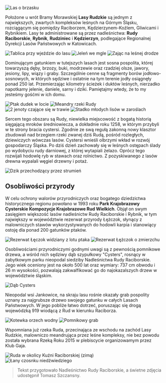 ![Las o brzasku](las_1)

Położone u wrót Bramy Morawskiej **Lasy Rudzkie** są jednym z największych, zwartych kompleksów leśnych na Górnym Śląsku, rozciągącym się pomiędzy Raciborzem, Kędzierzynem-Koźlem, Gliwicami i Rybnikiem. Lasy te administrowane są przez nadleśnictwa: **Rudy Raciborskie**, **Rybnik**, **Rudziniec** i **Kędzierzyn**, podlegające Regionalnej Dyrekcji Lasów Państwowych w Katowicach.

![Tablica przy wjeździe do lasu](nadlesnictwo_tablica)
![Jeleń we mgle](jelen)
![Zając na leśnej drodze](zajac)

Dominującym gatunkiem w tutejszych lasach jest sosna pospolita, której towarzyszą dęby, brzozy, buki, modrzewie oraz rzadziej olsze, jawory, jesiony, lipy, wiązy i graby. Szczególnie cenne są fragmenty borów jodłowo-sosnowych, w których sędziwe i ostatnie na tym terenie jodły osiągnęły ponad 250 lat. Przemierzając kilometry ścieżek i duktów leśnych, nierzadko napotkamy jelenie, daniele, sarny i dziki. Pamiętajmy wtedy, że to my jesteśmy gośćmi w ich domu.

![Ptak dudek w locie](dudek)
![Meandry rzeki Rudy](meandry)
![2 jenoty czające się w trawie](jenoty)
![Stadko młodych lisów w zaroślach](lisy)

Sercem tego obszaru są Rudy, niewielka miejscowość z bogatą historią sięgającą mroków średniowiecza, a dokładnie roku 1258, w którym przybyli w te strony bracia cystersi. Zgodnie ze swą regułą zakonną nowy klasztor zbudowali nad brzegiem rzeki zwanej dziś Rudą, pośród rozległych, dziewiczych wówczas lasów. Cystersi wnieśli olbrzymi wkład w rozwój gospodarczy Śląska. Po dziś dzień zachowały się w leśnych ostępach ślady po wydobyciu rudy darniowej, z której wytapiali żelazo. Oprócz tego rozwijali hodowlę ryb w stawach oraz rolnictwo. Z pozyskiwanego z lasów drewna wypalali węgiel drzewny i potaż.

![Dzik przechodzący przez strumień](dzik)

## Osobliwości przyrody

W celu ochrony walorów przyrodniczych oraz bogatego dziedzictwa historycznego regionu powołano w 1993 roku **Park Krajobrazowy Cysterskie Kompozycje Krajobrazowe Rud Wielkich**. Objął on swym zasięgiem większość lasów nadleśnictw Rudy Raciborskie i Rybnik, w tym największy w województwie rezerwat przyrody Łężczok, słynący z malowniczych stawów wykorzystywanych do hodowli karpia i stanowiący ostoję dla ponad 200 gatunków ptaków.

![Rezerwat Łęczok widziany z lotu ptaka](lezczok_1)
![Rezerwat Łężczok o zmierzchu](lezczok_2)

Osobliwościami przyrodniczymi godnymi uwagi są z pewnością pomnikowe drzewa, a wśród nich sędziwy dąb szypułkowy "Cysters", rosnący w zabytkowym parku nieopodal siedziby Nadleśnictwa Rudy Raciborskie. Jego wiek oceniony jest na około 500 lat oraz wymiary: 737 cm obwodu i 26 m wysokości, pozwalają zakwalfikować go do najokazalszych drzew w województwie śląskim.

![Dąb Cysters](cysters_1)

Nieopodal wsi Jankowice, na skraju lasu rośnie okazały grab pospolity uznany za najgrubsze drzewo swojego gatunku w całych Lasach Państwowych. W jego pobliże łatwo dotrzeć, poruszając się drogą wojewódzką 919 wiodącą z Rud w kierunku Raciborza.

![Kotewka orzech wodny](kotewka)
![Pomnikowy grab](grab_1)

Wspomniana już rzeka Ruda, przecinająca ze wschodu na zachód Lasy Rudzkie, malowniczo meandrująca przez leśne kompleksy, nie bez powodu została wybrana Rzeką Roku 2015 w plebiscycie organizowamym przez Klub Gaja.

![Ruda w okolicy Kuźni Raciborskiej (zimą)](ruda_w_kuzni)
![Łany czosnku niedźwiedziego](czosnek_niedzwiedzi)

> Tekst przygotowało Nadleśnictwo Rudy Raciborskie,
> a świetne zdjęcia udostępnił Tomasz Szczansny.
